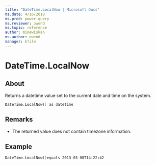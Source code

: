 ```yaml
---
title: "DateTime.LocalNow | Microsoft Docs"
ms.date: 4/16/2018
ms.prod: power-query
ms.reviewer: owend
ms.topic: reference
author: minewiskan
ms.author: owend
manager: kfile
---
```

# DateTime.LocalNow

  
## About  
Returns a datetime value set to the current date and time on the system.  
  
```  
DateTime.LocalNow() as datetime  
```  
  
## Remarks  
  
-   The returned value does not contain timezone information.  
  
## Example  
  
```  
DateTime.LocalNow()equals 2013-03-08T14:22:42  
```  
